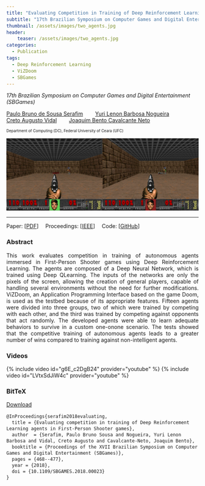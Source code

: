 ```yaml
---
title: "Evaluating Competition in Training of Deep Reinforcement Learning Agents in First-Person Shooter Games"
subtitle: "17th Brazilian Symposium on Computer Games and Digital Entertainment (SBGames)"
thumbnail: /assets/images/two_agents.jpg
header:
    teaser: /assets/images/two_agents.jpg
categories:
  - Publication
tags:
  - Deep Reinforcement Learning
  - ViZDoom
  - SBGames
---
```


*17th Brazilian Symposium on Computer Games and Digital Entertainment (SBGames)*  

[Paulo Bruno de Sousa Serafim](https://paulobruno.github.io)
  [Yuri Lenon Barbosa Nogueira](http://www.lia.ufc.br/~yuri/)  
[Creto Augusto Vidal](http://www.lia.ufc.br/~cvidal/)
  [Joaquim Bento Cavalcante Neto](http://www.lia.ufc.br/~joaquimb/)

<p style="font-size:0.7em">
    Department of Computing (DC), Federal University of Ceara (UFC)
</p>

![Both agents facing each other](/assets/images/two_agents.jpg)

---

Paper: [[PDF](https://www.sbgames.org/sbgames2018/files/papers/ComputacaoFull/188165.pdf)]
 Proceedings: [[IEEE](https://ieeexplore.ieee.org/document/8636940)]
 Code: [[GitHub](https://github.com/paulobruno/ViZDoom/tree/pbmaster)]


### Abstract

<p style="text-align:justify">
This work evaluates competition in training of autonomous agents immersed in First-Person Shooter games using Deep Reinforcement Learning. The agents are composed of a Deep Neural Network, which is trained using Deep QLearning. The inputs of the networks are only the pixels of the screen, allowing the creation of general players, capable of handling several environments without the need for further modifications. ViZDoom, an Application Programming Interface based on the game Doom, is used as the testbed because of its appropriate features. Fifteen agents were divided into three groups, two of which were trained by competing with each other, and the third was trained by competing against opponents that act randomly. The developed agents were able to learn adequate behaviors to survive in a custom one-onone scenario. The tests showed that the competitive training of autonomous agents leads to a greater number of wins compared to training against non-intelligent agents.
</p>


### Videos

{% include video id="g6E_c2DgB24" provider="youtube" %}
{% include video id="LVtxSdJiW4c" provider="youtube" %}


### BitTeX

<p style="text-align:left">
  <a  href="/assets/citations/serafim2018evaluating.bib">Download</a>
</p>

```
@InProceedings{serafim2018evaluating,
  title = {Evaluating competition in training of Deep Reinforcement Learning agents in First-Person Shooter games},
  author  = {Serafim, Paulo Bruno Sousa and Nogueira, Yuri Lenon Barbosa and Vidal, Creto Augusto and Cavalcante-Neto, Joaquim Bento},
  booktitle = {Proceedings of the XVII Brazilian Symposium on Computer Games and Digital Entertainment (SBGames)},
  pages = {468--477},
  year = {2018},
  doi = {10.1109/SBGAMES.2018.00023}
}
```
